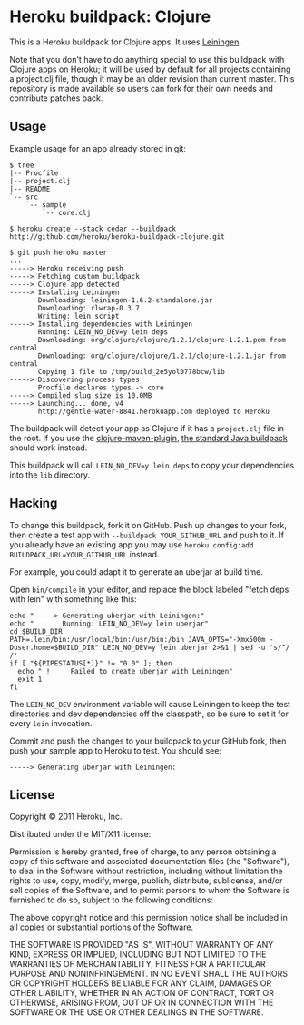 # Heroku buildpack: Clojure

This is a Heroku buildpack for Clojure apps. It uses
[Leiningen](https://github.com/technomancy/leiningen).

Note that you don't have to do anything special to use this buildpack
with Clojure apps on Heroku; it will be used by default for all
projects containing a project.clj file, though it may be an older
revision than current master. This repository is made available so
users can fork for their own needs and contribute patches back.

## Usage

Example usage for an app already stored in git:

    $ tree
    |-- Procfile
    |-- project.clj
    |-- README
    `-- src
        `-- sample
            `-- core.clj

    $ heroku create --stack cedar --buildpack http://github.com/heroku/heroku-buildpack-clojure.git

    $ git push heroku master
    ...
    -----> Heroku receiving push
    -----> Fetching custom buildpack
    -----> Clojure app detected
    -----> Installing Leiningen
           Downloading: leiningen-1.6.2-standalone.jar
           Downloading: rlwrap-0.3.7
           Writing: lein script
    -----> Installing dependencies with Leiningen
           Running: LEIN_NO_DEV=y lein deps
           Downloading: org/clojure/clojure/1.2.1/clojure-1.2.1.pom from central
           Downloading: org/clojure/clojure/1.2.1/clojure-1.2.1.jar from central
           Copying 1 file to /tmp/build_2e5yol0778bcw/lib
    -----> Discovering process types
           Procfile declares types -> core
    -----> Compiled slug size is 10.0MB
    -----> Launching... done, v4
           http://gentle-water-8841.herokuapp.com deployed to Heroku

The buildpack will detect your app as Clojure if it has a
`project.clj` file in the root. If you use the
[clojure-maven-plugin](https://github.com/talios/clojure-maven-plugin),
[the standard Java buildpack](http://github.com/heroku/heroku-buildpack-java)
should work instead.

This buildpack will call `LEIN_NO_DEV=y lein deps` to copy your
dependencies into the `lib` directory.

## Hacking

To change this buildpack, fork it on GitHub. Push up changes to your
fork, then create a test app with `--buildpack YOUR_GITHUB_URL` and
push to it. If you already have an existing app you may use
`heroku config:add BUILDPACK_URL=YOUR_GITHUB_URL` instead.

For example, you could adapt it to generate an uberjar at build time.

Open `bin/compile` in your editor, and replace the block labeled
"fetch deps with lein" with something like this:

    echo "-----> Generating uberjar with Leiningen:"
    echo "       Running: LEIN_NO_DEV=y lein uberjar"
    cd $BUILD_DIR
    PATH=.lein/bin:/usr/local/bin:/usr/bin:/bin JAVA_OPTS="-Xmx500m -Duser.home=$BUILD_DIR" LEIN_NO_DEV=y lein uberjar 2>&1 | sed -u 's/^/       /'
    if [ "${PIPESTATUS[*]}" != "0 0" ]; then
      echo " !     Failed to create uberjar with Leiningen"
      exit 1
    fi

The `LEIN_NO_DEV` environment variable will cause Leiningen to keep
the test directories and dev dependencies off the classpath, so be
sure to set it for every `lein` invocation.

Commit and push the changes to your buildpack to your GitHub fork,
then push your sample app to Heroku to test. You should see:

    -----> Generating uberjar with Leiningen:

## License

Copyright © 2011 Heroku, Inc.

Distributed under the MIT/X11 license:

Permission is hereby granted, free of charge, to any person
obtaining a copy of this software and associated documentation
files (the "Software"), to deal in the Software without
restriction, including without limitation the rights to use,
copy, modify, merge, publish, distribute, sublicense, and/or sell
copies of the Software, and to permit persons to whom the
Software is furnished to do so, subject to the following
conditions:
 
The above copyright notice and this permission notice shall be
included in all copies or substantial portions of the Software.
 
THE SOFTWARE IS PROVIDED "AS IS", WITHOUT WARRANTY OF ANY KIND,
EXPRESS OR IMPLIED, INCLUDING BUT NOT LIMITED TO THE WARRANTIES
OF MERCHANTABILITY, FITNESS FOR A PARTICULAR PURPOSE AND
NONINFRINGEMENT. IN NO EVENT SHALL THE AUTHORS OR COPYRIGHT
HOLDERS BE LIABLE FOR ANY CLAIM, DAMAGES OR OTHER LIABILITY,
WHETHER IN AN ACTION OF CONTRACT, TORT OR OTHERWISE, ARISING
FROM, OUT OF OR IN CONNECTION WITH THE SOFTWARE OR THE USE OR
OTHER DEALINGS IN THE SOFTWARE.
